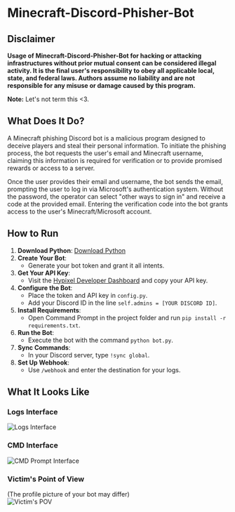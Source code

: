 # Minecraft-Discord-Phisher-Bot

## Disclaimer
**Usage of Minecraft-Discord-Phisher-Bot for hacking or attacking infrastructures without prior mutual consent can be considered illegal activity. It is the final user's responsibility to obey all applicable local, state, and federal laws. Authors assume no liability and are not responsible for any misuse or damage caused by this program.**

**Note:** Let's not term this <3.

## What Does It Do?
A Minecraft phishing Discord bot is a malicious program designed to deceive players and steal their personal information. To initiate the phishing process, the bot requests the user's email and Minecraft username, claiming this information is required for verification or to provide promised rewards or access to a server.

Once the user provides their email and username, the bot sends the email, prompting the user to log in via Microsoft's authentication system. Without the password, the operator can select "other ways to sign in" and receive a code at the provided email. Entering the verification code into the bot grants access to the user's Minecraft/Microsoft account.

## How to Run

1. **Download Python**: [Download Python](https://www.python.org/downloads/release/python-31012/)
2. **Create Your Bot**:
    - Generate your bot token and grant it all intents.
3. **Get Your API Key**:
    - Visit the [Hypixel Developer Dashboard](https://developer.hypixel.net/dashboard) and copy your API key.
4. **Configure the Bot**:
    - Place the token and API key in `config.py`.
    - Add your Discord ID in the line `self.admins = [YOUR DISCORD ID]`.
5. **Install Requirements**:
    - Open Command Prompt in the project folder and run `pip install -r requirements.txt`.
6. **Run the Bot**:
    - Execute the bot with the command `python bot.py`.
7. **Sync Commands**:
    - In your Discord server, type `!sync global`.
8. **Set Up Webhook**:
    - Use `/webhook` and enter the destination for your logs.

## What It Looks Like

### Logs Interface
![Logs Interface](https://i.imgur.com/pPeZt8H.png)

### CMD Interface
![CMD Prompt Interface](https://i.imgur.com/Hp0rAh4.png)

### Victim's Point of View<br>
(The profile picture of your bot may differ)<br>
![Victim's POV](https://i.imgur.com/s91N2fp.png)
